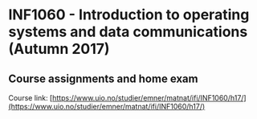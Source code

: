 # INF1060 - Introduction to operating systems and data communications (Autumn 2017)
## Course assignments and home exam 

Course link: [https://www.uio.no/studier/emner/matnat/ifi/INF1060/h17/](https://www.uio.no/studier/emner/matnat/ifi/INF1060/h17/)